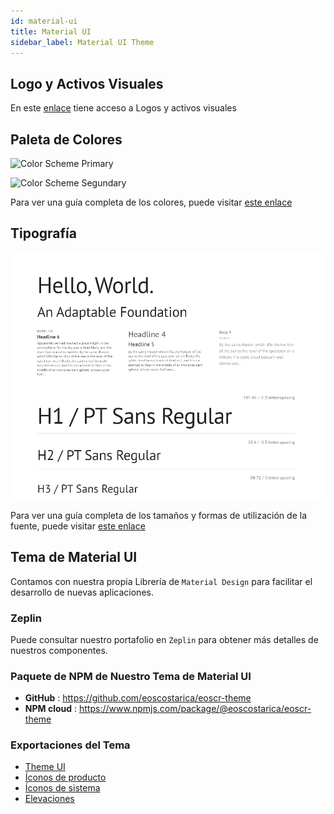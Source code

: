 ```yaml
---
id: material-ui
title: Material UI
sidebar_label: Material UI Theme
---
```


## Logo y Activos Visuales

En este [enlace](https://github.com/eoscostarica/design-assets) tiene acceso a Logos y activos visuales

## Paleta de Colores

![Color Scheme Primary](https://raw.githubusercontent.com/eoscostarica/guide.eoscostarica.io/master/static/img/OSS_screnshots/EOSCR_Color_Scheme_Primary.PNG)

![Color Scheme Segundary](https://raw.githubusercontent.com/eoscostarica/guide.eoscostarica.io/master/static/img/OSS_screnshots/EOSCR_Color_Scheme_Secondary.PNG)

Para ver una guía completa de los colores, puede visitar [este enlace](https://github.com/eoscostarica/eoscr-mui-library/blob/master/exports/Color_Scheme.pdf)

## Tipografía

![Preview tipografia](https://raw.githubusercontent.com/eoscostarica/guias.eoscostarica.io/master/static/img/OSS_screnshots/preview_typography_scale.PNG)

Para ver una guía completa de los tamaños y formas de utilización de la fuente, puede visitar [este enlace](https://github.com/eoscostarica/eoscr-mui-library/blob/master/exports/Typography_Scale.pdf) 

## Tema de Material UI

Contamos con nuestra propia Librería de `Material Design` para facilitar el desarrollo de nuevas aplicaciones.

### Zeplin

Puede consultar nuestro portafolio en `Zeplin` para obtener más detalles de nuestros componentes.

### Paquete de NPM de Nuestro Tema de Material UI

- **GitHub** : https://github.com/eoscostarica/eoscr-theme
- **NPM cloud** : https://www.npmjs.com/package/@eoscostarica/eoscr-theme

### Exportaciones del Tema
- [Theme UI](https://github.com/eoscostarica/eoscr-mui-library/blob/master/exports/Theme_UI.pdf)
- [Íconos de producto](https://github.com/eoscostarica/eoscr-mui-library/blob/master/exports/System_Icons.pdf)
- [Íconos de sistema](https://github.com/eoscostarica/eoscr-mui-library/blob/master/exports/Color_Scheme.pdf)
- [Elevaciones](https://github.com/eoscostarica/eoscr-mui-library/blob/master/exports/Elevation.pdf)
